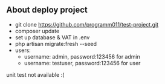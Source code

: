 ## About deploy project

- git clone https://github.com/programm011/test-project.git
- composer update
- set up database & VAT in .env
- php artisan migrate:fresh --seed
- users:
    - username: admin, password:123456 for admin
    - username: testuser, password:123456 for user

unit test not available :(
